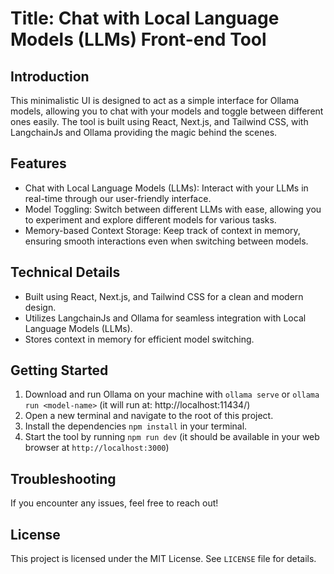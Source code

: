 Title: Chat with Local Language Models (LLMs) Front-end Tool
=========================================================

Introduction
------------

This minimalistic UI is designed to act as a simple interface for Ollama models, allowing you to chat with your models and toggle between different ones easily. The tool is built using React, Next.js, and Tailwind CSS, with LangchainJs and Ollama providing the magic behind the scenes.

Features
--------

* Chat with Local Language Models (LLMs): Interact with your LLMs in real-time through our user-friendly interface.
* Model Toggling: Switch between different LLMs with ease, allowing you to experiment and explore different models for various tasks.
* Memory-based Context Storage: Keep track of context in memory, ensuring smooth interactions even when switching between models.

Technical Details
----------------

* Built using React, Next.js, and Tailwind CSS for a clean and modern design.
* Utilizes LangchainJs and Ollama for seamless integration with Local Language Models (LLMs).
* Stores context in memory for efficient model switching.

Getting Started
---------------

1. Download and run Ollama on your machine with `ollama serve` or `ollama run <model-name>` (it will run at: http://localhost:11434/)
2. Open a new terminal and navigate to the root of this project.
3. Install the dependencies `npm install` in your terminal.
4. Start the tool by running `npm run dev` (it should be available in your web browser at `http://localhost:3000`)

Troubleshooting
---------------

If you encounter any issues, feel free to reach out!

License
-------

This project is licensed under the MIT License. See `LICENSE` file for details.
